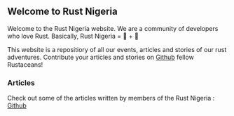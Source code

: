 ## Welcome to Rust Nigeria

Welcome to the Rust Nigeria website. We are a community of developers who love Rust. Basically, Rust Nigeria = 🦀 + 💖

This website is a repositiory of all our events, articles and stories of our rust adventures. Contribute your articles and stories on [Github](https://github.com/Rust-Nigeria/rust-nigeria-website) fellow Rustaceans!

### Articles

Check out some of the articles written by members of the Rust Nigeria :
[Github](https://github.com/Rust-Nigeria/rust-nigeria-website/articles)
